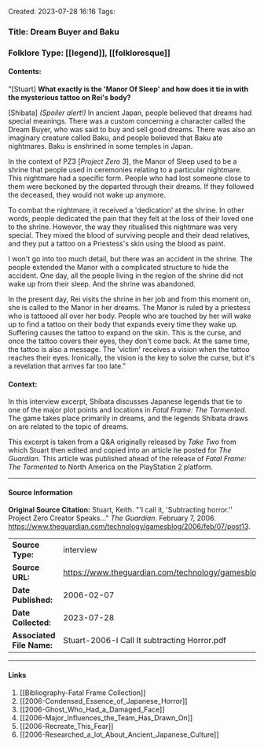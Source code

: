 Created: 2023-07-28 16:16
Tags:

### Title:  Dream Buyer and Baku
### Folklore Type:  [[legend]], [[folkloresque]]

#### Contents:
"\[Stuart]  **What exactly is the 'Manor Of Sleep' and how does it tie in with the mysterious tattoo on Rei's body?**

\[Shibata]  _(Spoiler alert!)_ In ancient Japan, people believed that dreams had special meanings. There was a custom concerning a character called the Dream Buyer, who was said to buy and sell good dreams. There was also an imaginary creature called Baku, and people believed that Baku ate nightmares. Baku is enshrined in some temples in Japan.

In the context of PZ3 \[_Project Zero 3_], the Manor of Sleep used to be a shrine that people used in ceremonies relating to a particular nightmare. This nightmare had a specific form. People who had lost someone close to them were beckoned by the departed through their dreams. If they followed the deceased, they would not wake up anymore.

To combat the nightmare, it received a 'dedication' at the shrine. In other words, people dedicated the pain that they felt at the loss of their loved one to the shrine. However, the way they ritualised this nightmare was very special. They mixed the blood of surviving people and their dead relatives, and they put a tattoo on a Priestess's skin using the blood as paint.

I won't go into too much detail, but there was an accident in the shrine. The people extended the Manor with a complicated structure to hide the accident. One day, all the people living in the region of the shrine did not wake up from their sleep. And the shrine was abandoned.

In the present day, Rei visits the shrine in her job and from this moment on, she is called to the Manor in her dreams. The Manor is ruled by a priestess who is tattooed all over her body. People who are touched by her will wake up to find a tattoo on their body that expands every time they wake up. Suffering causes the tattoo to expand on the skin. This is the curse, and once the tattoo covers their eyes, they don't come back. At the same time, the tattoo is also a message. The 'victim' receives a vision when the tattoo reaches their eyes. Ironically, the vision is the key to solve the curse, but it's a revelation that arrives far too late."

#### Context:
In this interview excerpt, Shibata discusses Japanese legends that tie to one of the major plot points and locations in _Fatal Frame: The Tormented_.  The game takes place primarily in dreams, and the legends Shibata draws on are related to the topic of dreams.

This excerpt is taken from a Q&A originally released by _Take Two_ from which Stuart then edited and copied into an article he posted for _The Guardian_.  This article was published ahead of the release of _Fatal Frame: The Tormented_ to North America on the PlayStation 2 platform.


----
#### Source Information
**Original Source Citation:**
	Stuart, Keith. "'I call it, 'Subtracting horror.'' Project Zero Creator Speaks..." _The Guardian_. February 7, 2006.  https://www.theguardian.com/technology/gamesblog/2006/feb/07/post13.

| | |
| --- | --- |
| **Source Type:** | interview |
| **Source URL:** | https://www.theguardian.com/technology/gamesblog/2006/feb/07/post13 |
| **Date Published:** | 2006-02-07 |
| **Date Collected:** | 2023-07-28 |
| **Associated File Name:** | Stuart-2006-I Call It subtracting Horror.pdf |

---
#### Links
1. [[Bibliography-Fatal Frame Collection]]
2. [[2006-Condensed_Essence_of_Japanese_Horror]]
3. [[2006-Ghost_Who_Had_a_Damaged_Face]]
4. [[2006-Major_Influences_the_Team_Has_Drawn_On]]
5. [[2006-Recreate_This_Fear]]
6. [[2006-Researched_a_lot_About_Ancient_Japanese_Culture]]
